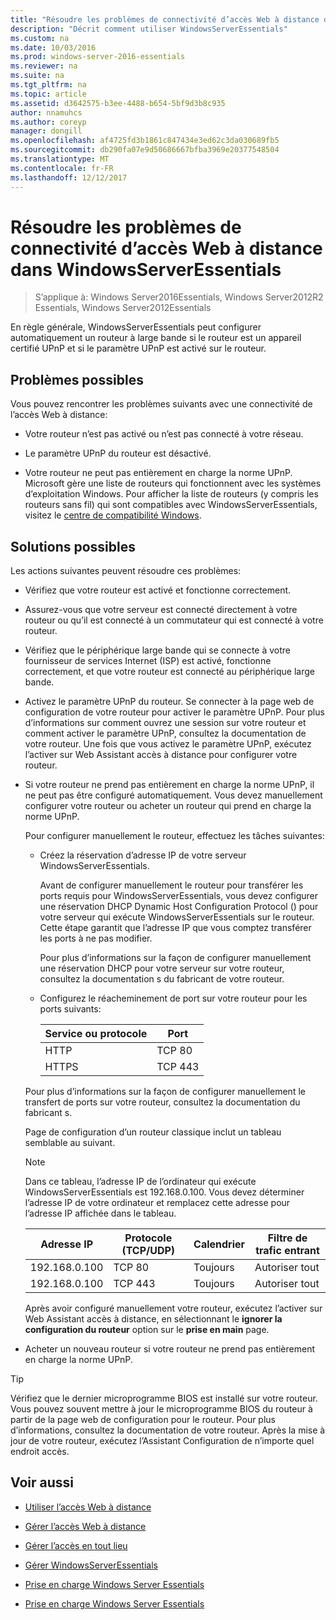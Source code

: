 ```yaml
---
title: "Résoudre les problèmes de connectivité d’accès Web à distance dans WindowsServerEssentials"
description: "Décrit comment utiliser WindowsServerEssentials"
ms.custom: na
ms.date: 10/03/2016
ms.prod: windows-server-2016-essentials
ms.reviewer: na
ms.suite: na
ms.tgt_pltfrm: na
ms.topic: article
ms.assetid: d3642575-b3ee-4488-b654-5bf9d3b8c935
author: nnamuhcs
ms.author: coreyp
manager: dongill
ms.openlocfilehash: af4725fd3b1861c847434e3ed62c3da030689fb5
ms.sourcegitcommit: db290fa07e9d50686667bfba3969e20377548504
ms.translationtype: MT
ms.contentlocale: fr-FR
ms.lasthandoff: 12/12/2017
---
```

# <a name="troubleshoot-remote-web-access-connectivity-in-windows-server-essentials"></a>Résoudre les problèmes de connectivité d’accès Web à distance dans WindowsServerEssentials
 
>S’applique à: Windows Server2016Essentials, Windows Server2012R2 Essentials, Windows Server2012Essentials
  
 En règle générale, WindowsServerEssentials peut configurer automatiquement un routeur à large bande si le routeur est un appareil certifié UPnP et si le paramètre UPnP est activé sur le routeur.  
  
## <a name="possible-issues"></a>Problèmes possibles  
 Vous pouvez rencontrer les problèmes suivants avec une connectivité de l’accès Web à distance:  
  
-   Votre routeur n’est pas activé ou n’est pas connecté à votre réseau.  
  
-   Le paramètre UPnP du routeur est désactivé.  
  
-   Votre routeur ne peut pas entièrement en charge la norme UPnP. Microsoft gère une liste de routeurs qui fonctionnent avec les systèmes d’exploitation Windows. Pour afficher la liste de routeurs (y compris les routeurs sans fil) qui sont compatibles avec WindowsServerEssentials, visitez le [centre de compatibilité Windows](https://www.microsoft.com/windows/compatibility/CompatCenter/Home).  
  
## <a name="possible-fixes"></a>Solutions possibles  
 Les actions suivantes peuvent résoudre ces problèmes:  
  
-   Vérifiez que votre routeur est activé et fonctionne correctement.  
  
-   Assurez-vous que votre serveur est connecté directement à votre routeur ou qu’il est connecté à un commutateur qui est connecté à votre routeur.  
  
-   Vérifiez que le périphérique large bande qui se connecte à votre fournisseur de services Internet (ISP) est activé, fonctionne correctement, et que votre routeur est connecté au périphérique large bande.  
  
-   Activez le paramètre UPnP du routeur. Se connecter à la page web de configuration de votre routeur pour activer le paramètre UPnP. Pour plus d’informations sur comment ouvrez une session sur votre routeur et comment activer le paramètre UPnP, consultez la documentation de votre routeur. Une fois que vous activez le paramètre UPnP, exécutez l’activer sur Web Assistant accès à distance pour configurer votre routeur.  
  
-   Si votre routeur ne prend pas entièrement en charge la norme UPnP, il ne peut pas être configuré automatiquement. Vous devez manuellement configurer votre routeur ou acheter un routeur qui prend en charge la norme UPnP.  
  
     Pour configurer manuellement le routeur, effectuez les tâches suivantes:  
  
    -   Créez la réservation d’adresse IP de votre serveur WindowsServerEssentials.  
  
         Avant de configurer manuellement le routeur pour transférer les ports requis pour WindowsServerEssentials, vous devez configurer une réservation DHCP Dynamic Host Configuration Protocol () pour votre serveur qui exécute WindowsServerEssentials sur le routeur. Cette étape garantit que l’adresse IP que vous comptez transférer les ports à ne pas modifier.  
  
         Pour plus d’informations sur la façon de configurer manuellement une réservation DHCP pour votre serveur sur votre routeur, consultez la documentation s du fabricant de votre routeur.  
  
    -   Configurez le réacheminement de port sur votre routeur pour les ports suivants:  
  
        |Service ou protocole|Port|  
        |-------------------------|----------|  
        |HTTP|TCP 80|  
        |HTTPS|TCP 443|  
  
     Pour plus d’informations sur la façon de configurer manuellement le transfert de ports sur votre routeur, consultez la documentation du fabricant s.  
  
     Page de configuration d’un routeur classique inclut un tableau semblable au suivant.  
  
    > [!NOTE]
    >  Dans ce tableau, l’adresse IP de l’ordinateur qui exécute WindowsServerEssentials est 192.168.0.100. Vous devez déterminer l’adresse IP de votre ordinateur et remplacez cette adresse pour l’adresse IP affichée dans le tableau.  
  
    |Adresse IP|Protocole (TCP/UDP)|Calendrier|Filtre de trafic entrant|  
    |----------------|---------------------------|--------------|--------------------|  
    |192.168.0.100|TCP 80|Toujours|Autoriser tout|  
    |192.168.0.100|TCP 443|Toujours|Autoriser tout|  
  
     Après avoir configuré manuellement votre routeur, exécutez l’activer sur Web Assistant accès à distance, en sélectionnant le **ignorer la configuration du routeur** option sur le **prise en main** page.  
  
-   Acheter un nouveau routeur si votre routeur ne prend pas entièrement en charge la norme UPnP.  
  
> [!TIP]
>  Vérifiez que le dernier microprogramme BIOS est installé sur votre routeur. Vous pouvez souvent mettre à jour le microprogramme BIOS du routeur à partir de la page web de configuration pour le routeur. Pour plus d’informations, consultez la documentation de votre routeur. Après la mise à jour de votre routeur, exécutez l’Assistant Configuration de n’importe quel endroit accès.  
  
## <a name="see-also"></a>Voir aussi  
  
-   [Utiliser l’accès Web à distance](../use/Use-Remote-Web-Access-in-Windows-Server-Essentials.md)  
  
-   [Gérer l’accès Web à distance](../manage/Manage-Remote-Web-Access-in-Windows-Server-Essentials.md)  
  
-   [Gérer l’accès en tout lieu](../manage/Manage-Anywhere-Access-in-Windows-Server-Essentials.md)  
  
-   [Gérer WindowsServerEssentials](../manage/Manage-Windows-Server-Essentials.md)  
  

-   [Prise en charge Windows Server Essentials](Support-Windows-Server-Essentials.md)

-   [Prise en charge Windows Server Essentials](../support/Support-Windows-Server-Essentials.md)

